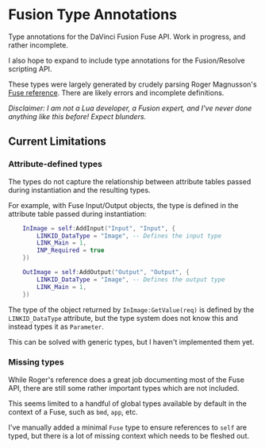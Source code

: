 # Fusion Type Annotations
Type annotations for the DaVinci Fusion Fuse API. Work in progress, and rather incomplete.

I also hope to expand to include type annotations for the Fusion/Resolve scripting API.

These types were largely generated by crudely parsing Roger Magnusson's [Fuse reference](https://github.com/EmberLightVFX/Fusion-Script-Docs). There are likely errors and incomplete definitions.

*Disclaimer: I am not a Lua developer, a Fusion expert, and I've never done anything like this before! Expect blunders.*

## Current Limitations

### Attribute-defined types

The types do not capture the relationship between attribute tables passed during instantiation and the resulting types.

For example, with Fuse Input/Output objects, the type is defined in the attribute table passed during instantiation:

```lua
    InImage = self:AddInput("Input", "Input", {
        LINKID_DataType = "Image", -- Defines the input type
        LINK_Main = 1,
        INP_Required = true
    })

    OutImage = self:AddOutput("Output", "Output", {
        LINKID_DataType = "Image", -- Defines the output type
        LINK_Main = 1,
    })
```

The type of the object returned by `InImage:GetValue(req)` is defined by the `LINKID_DataType` attribute, but the type system does not know this and instead types it as `Parameter`.

This can be solved with generic types, but I haven't implemented them yet.

### Missing types

While Roger's reference does a great job documenting most of the Fuse API, there are still some rather important types which are not included.

This seems limited to a handful of global types available by default in the context of a Fuse, such as `bmd`, `app`, etc.

I've manually added a minimal `Fuse` type to ensure references to `self` are typed, but there is a lot of missing context which needs to be fleshed out.